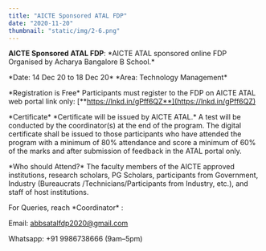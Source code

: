 ```yaml
---
title: "AICTE Sponsored ATAL FDP"
date: "2020-11-20"
thumbnail: "static/img/2-6.png"
---
```


**AICTE Sponsored ATAL FDP**: \*AICTE ATAL sponsored online FDP Organised by Acharya Bangalore B School.\*

\*Date: 14 Dec 20 to 18 Dec 20\* \*Area: Technology Management\*

\*Registration is Free\* Participants must register to the FDP on AICTE ATAL web portal link only: [**https://lnkd.in/gPff6QZ**](https://lnkd.in/gPff6QZ)

\*Certificate\* \*Certificate will be issued by AICTE ATAL.\* A test will be conducted by the coordinator(s) at the end of the program. The digital certificate shall be issued to those participants who have attended the program with a minimum of 80% attendance and score a minimum of 60% of the marks and after submission of feedback in the ATAL portal only.

\*Who should Attend?\* The faculty members of the AICTE approved institutions, research scholars, PG Scholars, participants from Government, Industry (Bureaucrats /Technicians/Participants from Industry, etc.), and staff of host institutions.

For Queries, reach \*Coordinator\* :

Email: [abbsatalfdp2020@gmail.com](mailto:abbsatalfdp2020@gmail.com)

Whatsapp: +91 9986738666 (9am–5pm)
